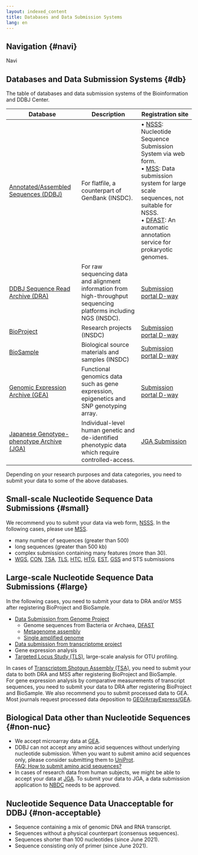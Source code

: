 ```yaml
---
layout: indexed_content
title: Databases and Data Submission Systems
lang: en
---
```


## Navigation  {#navi}

<script type="module" src="http://www-dev.nig.ac.jp/dist/submission-wizard.js"></script>
<submission-wizard locale="ja">Navi</submission-wizard>

## Databases and Data Submission Systems {#db}

The table of databases and data submission systems of the Bioinformation and DDBJ Center. 

<table>
  <thead>
    <tr>
      <th>Database</th>
      <th>Description</th>
      <th>Registration site</th>
    </tr>
  </thead>
  <tbody>
    <tr>
      <td><a href="/ddbj/index-e.html">Annotated/Assembled Sequences (DDBJ)</a></td> 
      <td>For flatfile, a counterpart of GenBank (INSDC).</td>
      <td>
      &bull; <a href="/ddbj/web-submission-e.html">NSSS</a>: Nucleotide Sequence Submission System via web form.<br>
      &bull; <a href="/ddbj/mss-e.html">MSS</a>: Data submission system for large scale sequences, not suitable for NSSS.<br>
      &bull; <a href="https://dfast.ddbj.nig.ac.jp/">DFAST</a>: An automatic annotation service for prokaryotic genomes.<br>
      </td>      
    </tr>
    <tr>
      <td><a href="/dra/index-e.html">DDBJ Sequence Read Archive (DRA)</a></td> 
      <td>For raw sequencing data and alignment information from high-throughput sequencing platforms including NGS (INSDC).</td> 
      <td><a href="https://ddbj.nig.ac.jp/D-way">Submission portal D-way</a></td> 
    </tr>
    <tr>
      <td><a href="/bioproject/index-e.html">BioProject</a></td> 
      <td>Research projects (INSDC)</td> 
      <td><a href="https://ddbj.nig.ac.jp/D-way">Submission portal D-way</a></td> 
    </tr>
    <tr>
      <td><a href="/biosample/index-e.html">BioSample</a></td> 
      <td>Biological source materials and samples (INSDC)</td> 
      <td><a href="https://ddbj.nig.ac.jp/D-way">Submission portal D-way</a></td> 
    </tr>
    <tr>
      <td><a href="/gea/index-e.html">Genomic Expression Archive (GEA)</a></td> 
      <td>Functional genomics data such as gene expression, epigenetics and SNP genotyping array.</td> 
      <td><a href="https://ddbj.nig.ac.jp/D-way">Submission portal D-way</a></td> 
    </tr>
    <tr>
      <td><a href="/jga/index-e.html">Japanese Genotype-phenotype Archive (JGA)</a></td> 
      <td>Individual-level human genetic and de-identified phenotypic data which require controlled-access.</td> 
      <td><a href="/jga/submission-e.html">JGA Submission</a></td> 
    </tr>
  </tbody>
</table>

Depending on your research purposes and data categories, you need to submit your data to some of the above databases.

## Small-scale Nucleotide Sequence Data Submissions {#small}

We recommend you to submit your data via web form, [NSSS](/ddbj/web-submission-e.html). 
In the following cases, please use [MSS](/ddbj/mss-e.html).

* many number of sequences (greater than 500) 
* long sequences (greater than 500 kb)
* complex submission containing many features (more than 30).
* [WGS](/ddbj/wgs-e.html), [CON](/ddbj/con-e.html), [TSA](/ddbj/tsa-e.html), [TLS](/ddbj/tls-e.html), [HTC](/ddbj/htc-e.html), [HTG](/ddbj/htg-e.html), [EST](/ddbj/est-e.html), [GSS](/ddbj/gss-e.html) and STS submissions

## Large-scale Nucleotide Sequence Data Submissions {#large}

In the following cases, you need to submit your data to DRA and/or MSS after registering BioProject and BioSample. 

* [Data Submission from Genome Project](/ddbj/genome-e.html)
  * Genome sequences from Bacteria or Archaea, [DFAST](https://dfast.ddbj.nig.ac.jp/)
  * [Metagenome assembly](/ddbj/metagenome-assembly-e.html) 
  * [Single amplified genome](/ddbj/single-amplified-genome-e.html)
* [Data submission from transcriptome project](/ddbj/transcriptome-e.html)
* Gene expression analysis
* [Targeted Locus Study (TLS)](/ddbj/tls-e.html), large-scale analysis for OTU profiling.

In cases of [Transcriptom Shotgun Assembly (TSA)](/ddbj/tsa-e.html), you need to submit your data to both DRA and MSS after registering BioProject and BioSample.    
For gene expression analysis by comparative measurements of transcript sequences, you need to submit your data to DRA after registering BioProject and BioSample. We also recommend you to submit processed data to GEA.    
Most journals request processed data deposition to [GEO/ArrayExpress/GEA](https://www.nature.com/sdata/policies/repositories#omics).

## Biological Data other than Nucleotide Sequences {#non-nuc}

* We accept microarray data at [GEA](/gea/index-e.html).
* DDBJ can not accept any amino acid sequences without underlying nucleotide submission. When you want to submit amino acid sequences only, please consider submitting them to [UniProt](https://www.uniprot.org/).    
[FAQ: How to submit amino acid sequences?](/faq/ja/how-to-submit-amino-acid-seq-e.html)    
* In cases of research data from human subjects, we might be able to accept your data at [JGA](/jga/submission-e.html). To submit your data to JGA, a data submission application to [NBDC](https://humandbs.biosciencedbc.jp/data-submission) needs to be approved.

## Nucleotide Sequence Data Unacceptable for DDBJ {#non-acceptable}

* Sequence containing a mix of genomic DNA and RNA transcript.
* Sequences without a physical counterpart (consensus sequences).
* Sequences shorter than 100 nucleotides (since June 2021).
* Sequence consisting only of primer (since June 2021).







